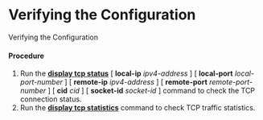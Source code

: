 Verifying the Configuration
===========================

Verifying the Configuration

#### Procedure

1. Run the [**display tcp status**](cmdqueryname=display+tcp+status+local-ip+local-port+remote-ip+remote-port+cid) [ **local-ip** *ipv4-address* ] [ **local-port** *local-port-number* ] [ **remote-ip** *ipv4-address* ] [ **remote-port** *remote-port-number* ] [ **cid** *cid* ] [ **socket-id** *socket-id* ] command to check the TCP connection status.
2. Run the [**display tcp statistics**](cmdqueryname=display+tcp+statistics) command to check TCP traffic statistics.
